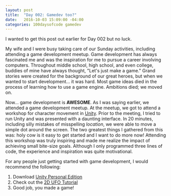 ```yaml
---
layout: post
title:  "Day 002: Gamedev too?"
date:   2016-10-03 15:09:00 -04:00
categories: 100daysofcode gamedev
---
```

I wanted to get this post out earlier for Day 002 but no luck.

My wife and I were busy taking care of our Sunday activities, including attending a game development meetup.
Game development has always fascinated me and was the inspiration for me to pursue a career involving computers.
Throughout middle school, high school, and even college, buddies of mine have always thought, "Let's just make a game."
Grand stories were created for the background of our great heroes, but when we wanted to start development... it was hard.
Most game ideas died in the process of learning how to use a game engine.
Ambitions died; we moved on.

Now... game development is **AWESOME**.
As I was saying earlier, we attended a game development meetup.
At the meetup, we got to attend a workshop for character movement in [Unity](https://unity3d.com/).
Prior to the meeting, I tried to run Unity and was presented with a daunting interface.
In 20 minutes, including silly mistakes of misspelling _location_, we were able to move a simple dot around the screen.
The two greatest things I gathered from this was: holy cow is it easy to get started and I want to do more now!
Attending this workshop was truly inspiring and made me realize the impact of achieving small bite-size goals.
Although I only programmed three lines of code, the experience and inspiration was quite motivational.

For any people just getting started with game development, I would recommend the following:

1. Download [Unity Personal Edition](https://store.unity.com/download?ref=personal)
2. Check out the [2D UFO Tutorial](https://unity3d.com/learn/tutorials/projects/2d-ufo-tutorial)
3. Good job, you made a game!
